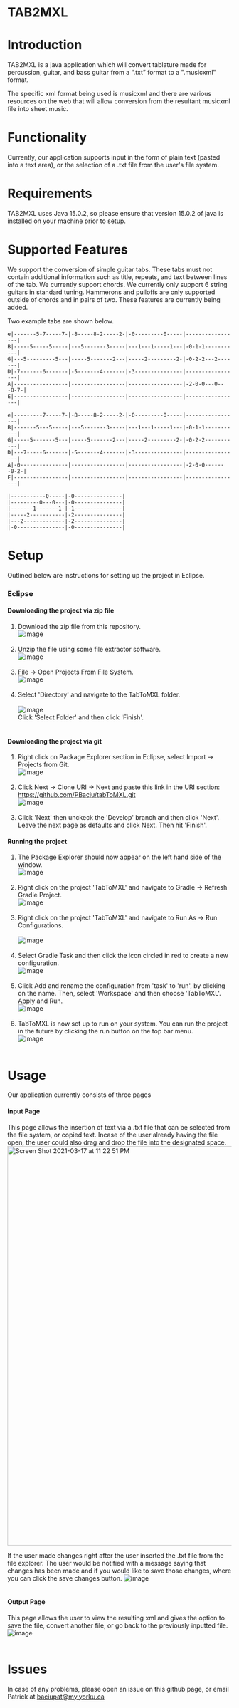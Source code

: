# TAB2MXL

# Introduction
TAB2MXL is a java application which will convert tablature made for percussion, guitar, and bass guitar from a “.txt” format to a ".musicxml" format.

The specific xml format being used is musicxml and there are various resources on the web that will allow conversion from the resultant musicxml file into sheet music.

# Functionality
Currently, our application supports input in the form of plain text (pasted into a text area), or the selection of a .txt file from the user's file system.

# Requirements
TAB2MXL uses Java 15.0.2, so please ensure that version 15.0.2 of java is installed on your machine prior to setup.

# Supported Features
We support the conversion of simple guitar tabs. These tabs must not contain additional information such as title, repeats, and text between lines of the tab.
We currently support chords.
We currently only support 6 string guitars in standard tuning.
Hammerons and pulloffs are only supported outside of chords and in pairs of two.
These features are currently being added.

Two example tabs are shown below.

```
e|-------5-7-----7-|-8-----8-2-----2-|-0---------0-----|-----------------|
B|-----5-----5-----|---5-------3-----|---1---1-----1---|-0-1-1-----------|
G|---5---------5---|-----5-------2---|-----2---------2-|-0-2-2---2-------|
D|-7-------6-------|-5-------4-------|-3---------------|-----------------|
A|-----------------|-----------------|-----------------|-2-0-0---0---8-7-|
E|-----------------|-----------------|-----------------|-----------------|
 
e|---------7-----7-|-8-----8-2-----2-|-0---------0-----|-----------------|
B|-------5---5-----|---5-------3-----|---1---1-----1---|-0-1-1-----------|
G|-----5-------5---|-----5-------2---|-----2---------2-|-0-2-2-----------|
D|---7-----6-------|-5-------4-------|-3---------------|-----------------|
A|-0---------------|-----------------|-----------------|-2-0-0-------0-2-|
E|-----------------|-----------------|-----------------|-----------------|
```

```
|-----------0-----|-0---------------|
|---------0---0---|-0---------------|
|-------1-------1-|-1---------------|
|-----2-----------|-2---------------|
|---2-------------|-2---------------|
|-0---------------|-0---------------|
```

# Setup
Outlined below are instructions for setting up the project in Eclipse.

  ### Eclipse
  
  #### Downloading the project via zip file
  1. Download the zip file from this repository.<br />
  ![image](https://user-images.githubusercontent.com/77293069/108298248-a4c86280-716a-11eb-8faa-70209c86a642.png)<br /><br />
  2. Unzip the file using some file extractor software.<br />
  ![image](https://user-images.githubusercontent.com/77293069/108298427-f113a280-716a-11eb-9f4f-caa21bf848c2.png)<br /><br />
  3. File -> Open Projects From File System.<br /> 
  ![image](https://user-images.githubusercontent.com/77293069/108298618-4354c380-716b-11eb-84c4-ec6438cbe6fe.png)<br /><br />
  4. Select 'Directory' and navigate to the TabToMXL folder.<br />                      
  ![image](https://user-images.githubusercontent.com/77293069/108298911-bb22ee00-716b-11eb-91c3-a57dc2a175c8.png)<br />
    Click 'Select Folder' and then click 'Finish'.<br /><br />                             
  
  #### Downloading the project via git
  1. Right click on Package Explorer section in Eclipse, select Import -> Projects from Git. <br />
  ![image](https://user-images.githubusercontent.com/77293069/108302384-e27cb980-7171-11eb-8fa3-8c4b1ca74c24.png)<br /><br />
  2. Click Next -> Clone URI -> Next and paste this link in the URI section: https://github.com/PBaciu/tabToMXL.git  <br />
  ![image](https://user-images.githubusercontent.com/77293069/108302639-5dde6b00-7172-11eb-9b4a-5a69fa55e6c3.png)<br /><br />
  3. Click 'Next' then unckeck the 'Develop' branch and then click 'Next'. Leave the next page as defaults and click Next. Then hit 'Finish'. <br />

  #### Running the project
  
  1. The Package Explorer should now appear on the left hand side of the window.<br /> 
  ![image](https://user-images.githubusercontent.com/77293069/108299292-2b317400-716c-11eb-89c3-d4977be688ed.png)<br /><br />
  2. Right click on the project 'TabToMXL' and navigate to Gradle -> Refresh Gradle Project. <br />
  ![image](https://user-images.githubusercontent.com/77293069/108299368-4dc38d00-716c-11eb-871c-232e43ad03ff.png)<br /><br />
  3. Right click on the project 'TabToMXL' and navigate to Run As -> Run Configurations. <br /><br />
  ![image](https://user-images.githubusercontent.com/77293069/108300067-a47d9680-716d-11eb-8ee7-055eb8ed2e9f.png)<br /><br />
  4. Select Gradle Task and then click the icon circled in red to create a new configuration.<br />
  ![image](https://user-images.githubusercontent.com/77293069/108300326-1f46b180-716e-11eb-8925-7008c3550c0e.png)<br /><br />
  5. Click Add and rename the configuration from 'task' to 'run', by clicking on the name. Then, select 'Workspace' and then choose 'TabToMXL'. Apply and Run.<br />
  ![image](https://user-images.githubusercontent.com/77293069/108300509-6fbe0f00-716e-11eb-9127-87d455b108d6.png)<br /><br />
  6. TabToMXL is now set up to run on your system. You can run the project in the future by clicking the run button on the top bar menu.<br />
  ![image](https://user-images.githubusercontent.com/77293069/108300643-b3b11400-716e-11eb-9086-c8810172aa1f.png)<br /><br />

# Usage
Our application currently consists of three pages
  
  #### Input Page
  This page allows the insertion of text via a .txt file that can be selected from the file system, or copied text. Incase of the user already having the file open,   the user could also drag and drop the file into the designated space. <br />
  <img width="897" alt="Screen Shot 2021-03-17 at 11 22 51 PM" src="https://user-images.githubusercontent.com/77417270/111568893-fa972700-8777-11eb-8746-b4c25bfb6698.png">

  
   If the user made changes right after the user inserted the .txt file from the file explorer. The user would be notified with a message saying that changes has been made and if you would like to save those changes, where you can click the save changes button.
  ![image](https://user-images.githubusercontent.com/42554604/111553100-0f64c200-875a-11eb-9894-b8a427270c94.JPG)<br /><br />
  
  #### Output Page
  This page allows the user to view the resulting xml and gives the option to save the file, convert another file, or go back to the previously inputted file.<br />
  ![image](https://user-images.githubusercontent.com/77293069/109452346-8b060580-7a1d-11eb-979a-ed912778f244.png)<br /><br />

# Issues
In case of any problems, please open an issue on this github page, or email Patrick at baciupat@my.yorku.ca
